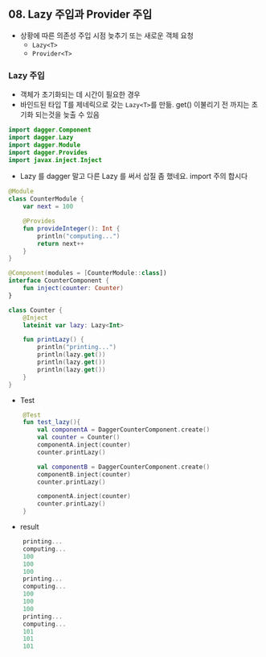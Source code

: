 ## 08. Lazy 주입과 Provider 주입

- 상황에 따른 의존성 주입 시점 늦추기 또는 새로운 객체 요청
    - `Lazy<T>`
    - `Provider<T>`



### Lazy 주입

- 객체가 초기화되는 데 시간이 필요한 경우
- 바인드된 타입 T를 제네릭으로 갖는 `Lazy<T>`를 만듦. get() 이불리기 전 까지는 초기화 되는것을 늦출 수 있음

```kotlin
import dagger.Component
import dagger.Lazy
import dagger.Module
import dagger.Provides
import javax.inject.Inject
```
- Lazy 를 dagger 말고 다른 Lazy 를 써서 삽질 좀 했네요. import 주의 합시다

```kotlin
@Module
class CounterModule {
    var next = 100

    @Provides
    fun provideInteger(): Int {
        println("computing...")
        return next++
    }
}
```

```kotlin
@Component(modules = [CounterModule::class])
interface CounterComponent {
    fun inject(counter: Counter)
}
```

```kotlin
class Counter {
    @Inject
    lateinit var lazy: Lazy<Int>

    fun printLazy() {
        println("printing...")
        println(lazy.get())
        println(lazy.get())
        println(lazy.get())
    }
}
```

- Test

```kotlin
    @Test
    fun test_lazy(){
        val componentA = DaggerCounterComponent.create()
        val counter = Counter()
        componentA.inject(counter)
        counter.printLazy()

        val componentB = DaggerCounterComponent.create()
        componentB.inject(counter)
        counter.printLazy()

        componentA.inject(counter)
        counter.printLazy()
    }
```

- result

```kotlin
    printing...
    computing...
    100
    100
    100
    printing...
    computing...
    100
    100
    100
    printing...
    computing...
    101
    101
    101
```
